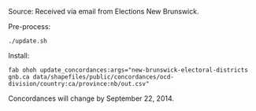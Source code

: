 Source: Received via email from Elections New Brunswick.

Pre-process:

    ./update.sh

Install:

    fab ohoh update_concordances:args="new-brunswick-electoral-districts gnb.ca data/shapefiles/public/concordances/ocd-division/country:ca/province:nb/out.csv"

Concordances will change by September 22, 2014.
